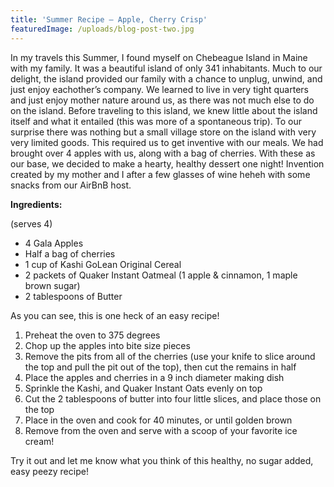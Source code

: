 ```yaml
---
title: 'Summer Recipe – Apple, Cherry Crisp'
featuredImage: /uploads/blog-post-two.jpg
---
```

In my travels this Summer, I found myself on Chebeague Island in Maine with my family. It was a beautiful island of only 341 inhabitants. Much to our delight, the island provided our family with a chance to unplug, unwind, and just enjoy eachother’s company. We learned to live in very tight quarters and just enjoy mother nature around us, as there was not much else to do on the island. Before traveling to this island, we knew little about the island itself and what it entailed (this was more of a spontaneous trip). To our surprise there was nothing but a small village store on the island with very very limited goods. This required us to get inventive with our meals. We had brought over 4 apples with us, along with a bag of cherries. With these as our base, we decided to make a hearty, healthy dessert one night! Invention created by my mother and I after a few glasses of wine heheh with some snacks from our AirBnB host.



 

**Ingredients:** 

(serves 4)



* 4 Gala Apples
* Half a bag of cherries 
* 1 cup of Kashi GoLean Original Cereal
* 2 packets of Quaker Instant Oatmeal (1 apple & cinnamon, 1 maple brown sugar)
* 2 tablespoons of Butter

As you can see, this is one heck of an easy recipe! 



1. Preheat the oven to 375 degrees
2. Chop up the apples into bite size pieces
3. Remove the pits from all of the cherries (use your knife to slice around the top and pull the pit out of the top), then cut the remains in half
4. Place the apples and cherries in a 9 inch diameter making dish
5. Sprinkle the Kashi, and Quaker Instant Oats evenly on top
6. Cut the 2 tablespoons of butter into four little slices, and place those on the top
7. Place in the oven and cook for 40 minutes, or until golden brown 
8. Remove from the oven and serve with a scoop of your favorite ice cream! 

Try it out and let me know what you think of this healthy, no sugar added, easy peezy recipe!
